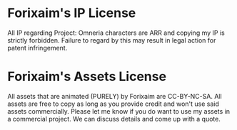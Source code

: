 # Forixaim's IP License
All IP regarding Project: Omneria characters are ARR and copying my IP is strictly forbidden. Failure to regard by this may result in legal action for patent infringement.

# Forixaim's Assets License
All assets that are animated (PURELY) by Forixaim are CC-BY-NC-SA. All assets are free to copy as long as you provide credit and won't use said assets commercially.
Please let me know if you do want to use my assets in a commercial project. We can discuss details and come up with a quote.
